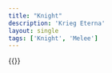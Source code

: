 ```yaml
---
title: "Knight"
description: 'Krieg Eterna'
layout: single
tags: ['Knight', 'Melee']
---
```

{{<card-detail-page title="Knight4" artwork="Portrait of Alof de Wignacourt and his Page by Caravaggio (1608)" />}}